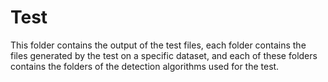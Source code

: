 # Test

This folder contains the output of the test files, each folder contains the files generated by the test on a specific dataset, and each of these folders contains the folders of the detection algorithms used for the test.